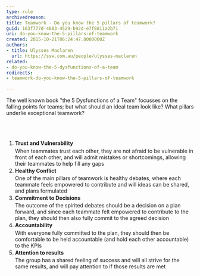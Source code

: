 ```yaml
---
type: rule
archivedreason: 
title: Teamwork - Do you know the 5 pillars of teamwork?
guid: 163f777d-4083-4529-b92d-e7f8811a2b71
uri: do-you-know-the-5-pillars-of-teamwork
created: 2015-10-21T06:24:47.0000000Z
authors:
- title: Ulysses Maclaren
  url: https://ssw.com.au/people/ulysses-maclaren
related:
- do-you-know-the-5-dysfunctions-of-a-team
redirects:
- teamwork-do-you-know-the-5-pillars-of-teamwork

---
```



<p>​The well known book &quot;the 5 Dysfunctions of a Team&quot; focusses on the falling points for teams; but what should an ide​al team look like?&#160;What pillars underlie exceptional teamwork?</p>
<br><excerpt class='endintro'></excerpt><br>
<ol><li><span style="line-height&#58;1.6;"><strong></strong><strong>​​Trust and Vulnerability</strong><br>When teammates trust each other, they are not afraid to be vulnerable in front of each other, and will admit mistakes or shortcomings, allowing their teammates to help fill any gaps</span></li><li><span style="line-height&#58;1.6;"><strong>Healthy Conflict</strong><br>​​One of the main pillars of teamwork is healthy debates, where each teammate feels e​mpowered to contribute and will ideas can be shared, and plans formulated<br></span></li><li><span style="line-height&#58;1.6;"><strong>Commitment to Decisions</strong><br>The outcome of the spirited debates should be a decision on a plan forward, and since each teammate felt empowered to contribute to the plan, they should then also fully commit to the agreed decision<br></span></li><li><span style="line-height&#58;1.6;"><strong>Accountability</strong><br>With everyone fully committed to the plan, they should then be comfortable to be held accountable (and hold each other accountable) to the KPIs</span></li><li><span style="line-height&#58;1.6;"><strong>Attention to results</strong><br>​The group has a shared feeling of success and will all strive for the same results, and will pay attention to if those results are met<br></span></li></ol>


